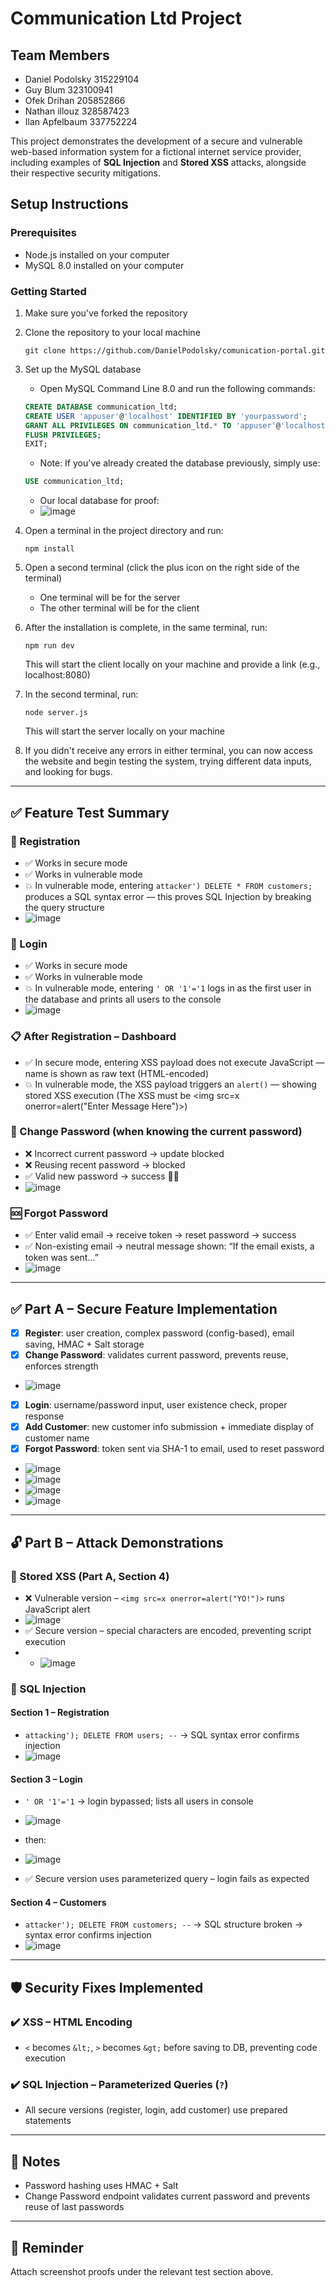 # Communication Ltd Project

## Team Members
- Daniel Podolsky 315229104
- Guy Blum 323100941
- Ofek Drihan 205852866
- Nathan illouz 328587423
- Ilan Apfelbaum 337752224

This project demonstrates the development of a secure and vulnerable web-based information system for a fictional internet service provider, including examples of **SQL Injection** and **Stored XSS** attacks, alongside their respective security mitigations.

## Setup Instructions

### Prerequisites
- Node.js installed on your computer
- MySQL 8.0 installed on your computer

### Getting Started

1. Make sure you've forked the repository
2. Clone the repository to your local machine
   ```
   git clone https://github.com/DanielPodolsky/comunication-portal.git
   ```

3. Set up the MySQL database
   - Open MySQL Command Line 8.0 and run the following commands:
   ```sql
   CREATE DATABASE communication_ltd;
   CREATE USER 'appuser'@'localhost' IDENTIFIED BY 'yourpassword';
   GRANT ALL PRIVILEGES ON communication_ltd.* TO 'appuser'@'localhost';
   FLUSH PRIVILEGES;
   EXIT;
   ```
   - Note: If you've already created the database previously, simply use:
   ```sql
   USE communication_ltd;
   ```

   - Our local database for proof:
   - ![image](https://github.com/user-attachments/assets/dd82bfc7-5b38-4232-b9cd-216f0a058854)


4. Open a terminal in the project directory and run:
   ```
   npm install
   ```

5. Open a second terminal (click the plus icon on the right side of the terminal)
   - One terminal will be for the server
   - The other terminal will be for the client

6. After the installation is complete, in the same terminal, run:
   ```
   npm run dev
   ```
   This will start the client locally on your machine and provide a link (e.g., localhost:8080)

7. In the second terminal, run:
   ```
   node server.js
   ```
   This will start the server locally on your machine

8. If you didn't receive any errors in either terminal, you can now access the website and begin testing the system, trying different data inputs, and looking for bugs.

---

## ✅ Feature Test Summary

### 🔐 Registration
- ✅ Works in secure mode
- ✅ Works in vulnerable mode
- 💥 In vulnerable mode, entering `attacker') DELETE * FROM customers;` produces a SQL syntax error — this proves SQL Injection by breaking the query structure
- ![image](https://github.com/user-attachments/assets/12ccc99d-fe3a-4fd4-8803-39b0687ac9b1)


### 🔑 Login
- ✅ Works in secure mode
- ✅ Works in vulnerable mode
- 💥 In vulnerable mode, entering `' OR '1'='1` logs in as the first user in the database and prints all users to the console
- ![image](https://github.com/user-attachments/assets/b32f4591-61fb-4e51-b69a-5b0d0cfa80c9)


### 📋 After Registration – Dashboard
- ✅ In secure mode, entering XSS payload does not execute JavaScript — name is shown as raw text (HTML-encoded)
- 💥 In vulnerable mode, the XSS payload triggers an `alert()` — showing stored XSS execution (The XSS must be <img src=x onerror=alert("Enter Message Here")>)


### 🔁 Change Password (when knowing the current password)
- ❌ Incorrect current password → update blocked
- ❌ Reusing recent password → blocked
- ✅ Valid new password → success 💪🏻
- ![image](https://github.com/user-attachments/assets/b82209cc-9307-4b89-bf20-b9348f2514cc)


### 🆘 Forgot Password
- ✅ Enter valid email → receive token → reset password → success
- ✅ Non-existing email → neutral message shown: “If the email exists, a token was sent...”
- ![image](https://github.com/user-attachments/assets/db3327bb-3d13-4cb6-be4a-a2f450cc1fb7)


---

## ✅ Part A – Secure Feature Implementation

- [x] **Register**: user creation, complex password (config-based), email saving, HMAC + Salt storage
- [x] **Change Password**: validates current password, prevents reuse, enforces strength
- ![image](https://github.com/user-attachments/assets/caa8e7a8-e6a7-4988-a36d-4104fd1d5d63)
- [x] **Login**: username/password input, user existence check, proper response
- [x] **Add Customer**: new customer info submission + immediate display of customer name
- [x] **Forgot Password**: token sent via SHA-1 to email, used to reset password
- ![image](https://github.com/user-attachments/assets/bbc96407-4218-44b2-9744-359f512173d5)
- ![image](https://github.com/user-attachments/assets/0775819d-3338-4cef-a5a0-b2fe8fca717c)
- ![image](https://github.com/user-attachments/assets/33789571-f004-4692-a610-0f66a8da40f4)
- ![image](https://github.com/user-attachments/assets/02ffaf51-a64c-4973-b3cb-c8cdff8e8a80)




---

## 🔓 Part B – Attack Demonstrations

### 📌 Stored XSS (Part A, Section 4)
- ❌ Vulnerable version – `<img src=x onerror=alert("YO!")>` runs JavaScript alert
- ![image](https://github.com/user-attachments/assets/6629cb49-070f-4809-b019-58dcf421d98b)
- ✅ Secure version – special characters are encoded, preventing script execution
- - ![image](https://github.com/user-attachments/assets/0fc0ef9a-c4fb-48ae-83d7-15eef2fb3e97)

### 📌 SQL Injection

#### Section 1 – Registration
- `attacking'); DELETE FROM users; --` → SQL syntax error confirms injection
- ![image](https://github.com/user-attachments/assets/ae19d47e-000e-43e0-9265-5a07c641259b)


#### Section 3 – Login
- `' OR '1'='1` → login bypassed; lists all users in console
- ![image](https://github.com/user-attachments/assets/459ee2ba-f09c-432d-a0ee-45fdeeb4fac6)
- then:
- ![image](https://github.com/user-attachments/assets/1d6f7313-1e5b-4016-86ec-4c29ad26e8fd)

- ✅ Secure version uses parameterized query – login fails as expected

#### Section 4 – Customers
- `attacker'); DELETE FROM customers; --` → SQL structure broken → syntax error confirms injection
- ![image](https://github.com/user-attachments/assets/72093246-926c-4d3c-991c-9b32c5627671)


---

## 🛡️ Security Fixes Implemented

### ✔️ XSS – HTML Encoding
- `<` becomes `&lt;`, `>` becomes `&gt;` before saving to DB, preventing code execution

### ✔️ SQL Injection – Parameterized Queries (`?`)
- All secure versions (register, login, add customer) use prepared statements

---

## 🧷 Notes
- Password hashing uses HMAC + Salt
- Change Password endpoint validates current password and prevents reuse of last passwords

---

## 📁 Reminder
Attach screenshot proofs under the relevant test section above.
